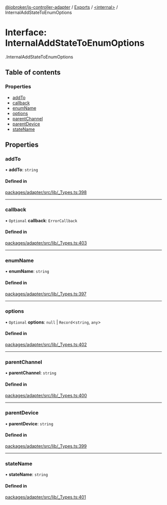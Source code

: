 [@iobroker/js-controller-adapter](../README.md) / [Exports](../modules.md) / [<internal\>](../modules/internal_.md) / InternalAddStateToEnumOptions

# Interface: InternalAddStateToEnumOptions

[<internal>](../modules/internal_.md).InternalAddStateToEnumOptions

## Table of contents

### Properties

- [addTo](internal_.InternalAddStateToEnumOptions.md#addto)
- [callback](internal_.InternalAddStateToEnumOptions.md#callback)
- [enumName](internal_.InternalAddStateToEnumOptions.md#enumname)
- [options](internal_.InternalAddStateToEnumOptions.md#options)
- [parentChannel](internal_.InternalAddStateToEnumOptions.md#parentchannel)
- [parentDevice](internal_.InternalAddStateToEnumOptions.md#parentdevice)
- [stateName](internal_.InternalAddStateToEnumOptions.md#statename)

## Properties

### addTo

• **addTo**: `string`

#### Defined in

[packages/adapter/src/lib/_Types.ts:398](https://github.com/ioBroker/ioBroker.js-controller/blob/4be02248/packages/adapter/src/lib/_Types.ts#L398)

___

### callback

• `Optional` **callback**: `ErrorCallback`

#### Defined in

[packages/adapter/src/lib/_Types.ts:403](https://github.com/ioBroker/ioBroker.js-controller/blob/4be02248/packages/adapter/src/lib/_Types.ts#L403)

___

### enumName

• **enumName**: `string`

#### Defined in

[packages/adapter/src/lib/_Types.ts:397](https://github.com/ioBroker/ioBroker.js-controller/blob/4be02248/packages/adapter/src/lib/_Types.ts#L397)

___

### options

• `Optional` **options**: ``null`` \| `Record`<`string`, `any`\>

#### Defined in

[packages/adapter/src/lib/_Types.ts:402](https://github.com/ioBroker/ioBroker.js-controller/blob/4be02248/packages/adapter/src/lib/_Types.ts#L402)

___

### parentChannel

• **parentChannel**: `string`

#### Defined in

[packages/adapter/src/lib/_Types.ts:400](https://github.com/ioBroker/ioBroker.js-controller/blob/4be02248/packages/adapter/src/lib/_Types.ts#L400)

___

### parentDevice

• **parentDevice**: `string`

#### Defined in

[packages/adapter/src/lib/_Types.ts:399](https://github.com/ioBroker/ioBroker.js-controller/blob/4be02248/packages/adapter/src/lib/_Types.ts#L399)

___

### stateName

• **stateName**: `string`

#### Defined in

[packages/adapter/src/lib/_Types.ts:401](https://github.com/ioBroker/ioBroker.js-controller/blob/4be02248/packages/adapter/src/lib/_Types.ts#L401)
